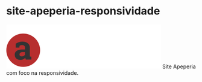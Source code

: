 # site-apeperia-responsividade
 <img class="cabecalho__logo" src="./img/logo-apeperia.svg" alt="Apeperia">
Site Apeperia com foco na responsividade.
